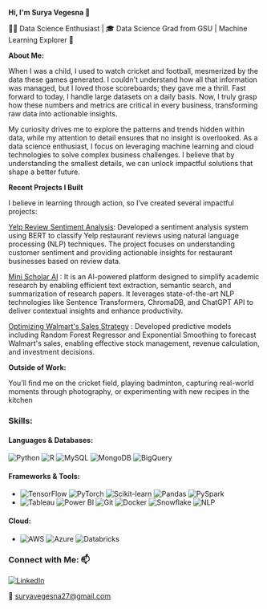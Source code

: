 **Hi, I'm Surya Vegesna 👋**

👨‍💻 Data Science Enthusiast | 🎓 Data Science Grad from GSU | Machine Learning Explorer 🧠

**About Me:**

When I was a child, I used to watch cricket and football, mesmerized by the data these games generated. I couldn't understand how all that information was managed, but I loved those scoreboards; they gave me a thrill. Fast forward to today, I handle large datasets on a daily basis. Now, I truly grasp how these numbers and metrics are critical in every business, transforming raw data into actionable insights.

My curiosity drives me to explore the patterns and trends hidden within data, while my attention to detail ensures that no insight is overlooked. As a data science enthusiast, I focus on leveraging machine learning and cloud technologies to solve complex business challenges. I believe that by understanding the smallest details, we can unlock impactful solutions that shape a better future.

**Recent Projects I Built**

I believe in learning through action, so I’ve created several impactful projects:

[Yelp Review Sentiment Analysis](https://github.com/SuryaVegesna27/YelpReview_Sentiment-Analysis): Developed a sentiment analysis system using BERT to classify Yelp restaurant reviews using natural language processing (NLP) techniques. The project focuses on understanding customer sentiment and providing actionable insights for restaurant businesses based on review data.

[Mini Scholar AI](https://github.com/SuryaVegesna27/Mini-Scholar-AI) : It is an AI-powered platform designed to simplify academic research by enabling efficient text extraction, semantic search, and summarization of research papers. It leverages state-of-the-art NLP technologies like Sentence Transformers, ChromaDB, and ChatGPT API to deliver contextual insights and enhance productivity.

[Optimizing Walmart's Sales Strategy](https://github.com/SuryaVegesna27/Optimizing-Walmart-Sales-Strategy-with-Predictive-Analytics) : Developed predictive models including Random Forest Regressor and Exponential Smoothing to forecast Walmart's sales, enabling effective stock management, revenue calculation, and investment decisions.

**Outside of Work:**

You’ll find me on the cricket field, playing badminton, capturing real-world moments through photography, or experimenting with new recipes in the kitchen



### Skills:  

#### Languages & Databases:  
![Python](https://img.shields.io/badge/-Python-blue) ![R](https://img.shields.io/badge/-R-blue) ![MySQL](https://img.shields.io/badge/-MySQL-black) ![MongoDB](https://img.shields.io/badge/-MongoDB-green) ![BigQuery](https://img.shields.io/badge/-BigQuery-lightblue)  

#### **Frameworks & Tools**:
- ![TensorFlow](https://img.shields.io/badge/-TensorFlow-orange) ![PyTorch](https://img.shields.io/badge/-PyTorch-red) ![Scikit-learn](https://img.shields.io/badge/-ScikitLearn-orange) ![Pandas](https://img.shields.io/badge/-Pandas-black) ![PySpark](https://img.shields.io/badge/-PySpark-orange)
- ![Tableau](https://img.shields.io/badge/-Tableau-lightblue) ![Power BI](https://img.shields.io/badge/-PowerBI-yellow) ![Git](https://img.shields.io/badge/-Git-black) ![Docker](https://img.shields.io/badge/-Docker-blue) ![Snowflake](https://img.shields.io/badge/-Snowflake-lightblue) ![NLP](https://img.shields.io/badge/-NLP-purple)

#### **Cloud**:
- ![AWS](https://img.shields.io/badge/-AWS-orange) ![Azure](https://img.shields.io/badge/-Azure-lightblue) ![Databricks](https://img.shields.io/badge/-Databricks-red)

### Connect with Me: 📫  
[![LinkedIn](https://img.shields.io/badge/-LinkedIn-blue)](https://www.linkedin.com/in/suryavegesna27)

📧 suryavegesna27@gmail.com



